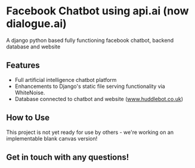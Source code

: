 # Facebook Chatbot using api.ai (now dialogue.ai)

A django python based fully functioning facebook chatbot, backend database and website

## Features

- Full artificial intelligence chatbot platform
- Enhancements to Django's static file serving functionality via WhiteNoise.
- Database connected to chatbot and website (www.huddlebot.co.uk)

## How to Use

This project is not yet ready for use by others - we're working on an implementable blank canvas version!

## Get in touch with any questions!
